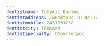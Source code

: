 ```yaml
---
dentistname: Τσίγκας Κώστας
dentistaddress: Σωκράτους 10 42132
dentistmobile: 2431033258
dentistcity: ΤΡΙΚΑΛΑ
dentistspecialty: Οδοντίατρος
---
```

